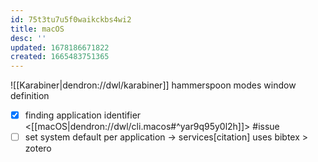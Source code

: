 ```yaml
---
id: 75t3tu7u5f0waikckbs4wi2
title: macOS
desc: ''
updated: 1678186671822
created: 1665483751365
---
```

![[Karabiner|dendron://dwl/karabiner]]
hammerspoon
modes
  window
  definition

- [x] finding application identifier <[[macOS|dendron://dwl/cli.macos#^yar9q95y0l2h]]> #issue
- [ ] set system default per application -> services[citation] uses bibtex > zotero
